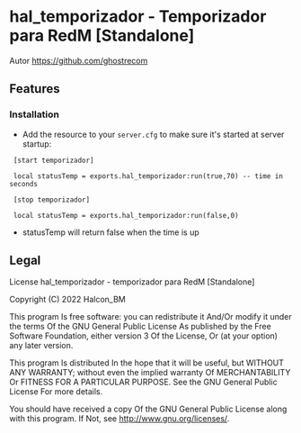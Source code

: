 # hal_temporizador - Temporizador para RedM [Standalone]

Autor  https://github.com/ghostrecom
## Features


### Installation


- Add the resource to your `server.cfg` to make sure it's started at server startup:

```
 [start temporizador]
 
 local statusTemp = exports.hal_temporizador:run(true,70) -- time in seconds

```


```
 [stop temporizador]
 
 local statusTemp = exports.hal_temporizador:run(false,0)

```

- statusTemp will return false when the time is up

## Legal
License
hal_temporizador - temporizador para RedM [Standalone]

Copyright (C) 2022 Halcon_BM

This program Is free software: you can redistribute it And/Or modify it under the terms Of the GNU General Public License As published by the Free Software Foundation, either version 3 Of the License, Or (at your option) any later version.

This program Is distributed In the hope that it will be useful, but WITHOUT ANY WARRANTY; without even the implied warranty Of MERCHANTABILITY Or FITNESS FOR A PARTICULAR PURPOSE. See the GNU General Public License For more details.

You should have received a copy Of the GNU General Public License along with this program. If Not, see http://www.gnu.org/licenses/.
